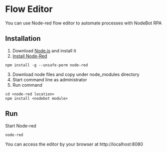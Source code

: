 # Flow Editor
You can use Node-red flow editor to automate processes with NodeBot RPA

## Installation
1. Download [Node.js](https://nodejs.org/en/download/) and install it
2. [Install Node-Red](https://nodered.org/docs/getting-started/local#installing-with-npm)
~~~
npm install -g --unsafe-perm node-red
~~~
3. Download node files and copy under node_modules directory
4. Start command line as administrator
5. Run command
~~~
cd <node-red location>
npm install <nodebot module>
~~~

## Run
Start Node-red
~~~
node-red
~~~
You can access the editor by your browser at http://localhost:8080
